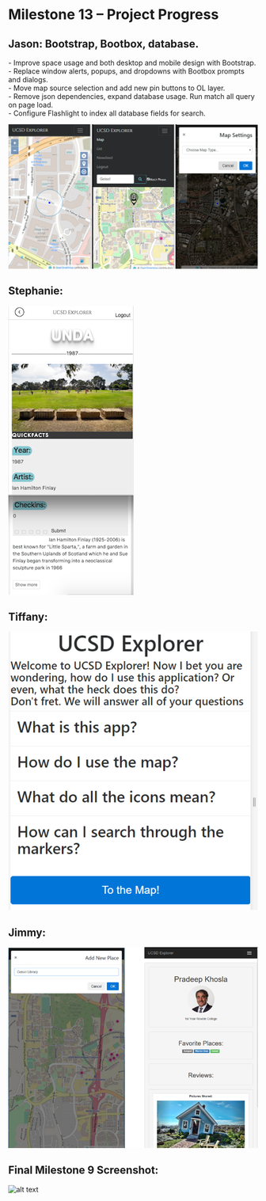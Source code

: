 <h1> Milestone 13 – Project Progress </h1>

<h2> Jason: Bootstrap, Bootbox, database. </h2>
<p> 
  - Improve space usage and both desktop and mobile design with Bootstrap.<br />
  - Replace window alerts, popups, and dropdowns with Bootbox prompts and dialogs.<br />
  - Move map source selection and add new pin buttons to OL layer.<br />
  - Remove json dependencies, expand database usage. Run match all query on page load.<br />
  - Configure Flashlight to index all database fields for search.
</p>

![alt text][jason_update]


<h2> Stephanie:  </h2>
<p> 

</p>

![Stephs progress screenshot][steph_update]

<h2> Tiffany:  </h2>
<p> 

</p>

![alt text][tiffany_update1]


<h2> Jimmy:  </h2>
<p>

</p>

![alt text][jimmy_update]


<h2> Final Milestone 9 Screenshot: </h2>

![alt text][final_update]

[jason_update]: ../images/milestone13/jason.png "jason update"
[jimmy_update]: ../images/milestone13/jimmy.png "jimmy update"
[steph_update]: ../images/milestone13/stephUpdate.png
[tiffany_update1]: ../images/milestone13/tiff_1.PNG "tiff update 1"
[final_update]: ../images/milestone13/final.png "Final Screenshot"
